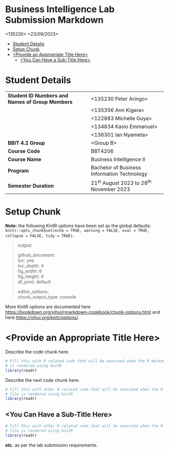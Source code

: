 Business Intelligence Lab Submission Markdown
================
<135230>
<23/09/2023>

- [Student Details](#student-details)
- [Setup Chunk](#setup-chunk)
- [\<Provide an Appropriate Title
  Here\>](#provide-an-appropriate-title-here)
  - [\<You Can Have a Sub-Title Here\>](#you-can-have-a-sub-title-here)

# Student Details

|                                                   |                                                                                            |
|---------------------------------------------------|--------------------------------------------------------------------------------------------|
| **Student ID Numbers and Names of Group Members** | \<135230 Peter Aringo\> |
|                                                   | \<135356 Ann Kigera\> |
|                                                   | \<122883 Michelle Guya\> |
|                                                   | \<134834 Kasio Emmanuel\> |
|                                                   | \<136301 Ian Nyameta\> |
| **BBIT 4.2 Group**                                | \<Group B\>                                                                |
| **Course Code**                                   | BBT4206                                                                                    |
| **Course Name**                                   | Business Intelligence II                                                                   |
| **Program**                                       | Bachelor of Business Information Technology                                                |
| **Semester Duration**                             | 21<sup>st</sup> August 2023 to 28<sup>th</sup> November 2023                               |

# Setup Chunk

**Note:** the following KnitR options have been set as the global
defaults:  
`knitr::opts_chunk$set(echo = TRUE, warning = FALSE, eval = TRUE,                        collapse = FALSE, tidy = TRUE)`.

> output:  
>   
> github_document:  
> toc: yes  
> toc_depth: 4  
> fig_width: 6  
> fig_height: 4  
> df_print: default  
>   
> editor_options:  
> chunk_output_type: console

More KnitR options are documented here
<https://bookdown.org/yihui/rmarkdown-cookbook/chunk-options.html> and
here <https://yihui.org/knitr/options/>.

# \<Provide an Appropriate Title Here\>

Describe the code chunk here:

``` r
# Fill this with R related code that will be executed when the R markdown file
# is rendered using knitR
library(readr)
```

Describe the next code chunk here:

``` r
# Fill this with other R related code that will be executed when the R markdown
# file is rendered using knitR
library(readr)
```

## \<You Can Have a Sub-Title Here\>

``` r
# Fill this with other R related code that will be executed when the R markdown
# file is rendered using knitR
library(readr)
```

**etc.** as per the lab submission requirements.
